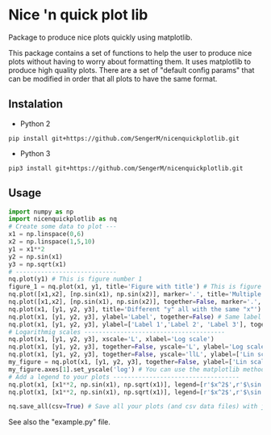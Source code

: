 # Nice 'n quick plot lib
Package to produce nice plots quickly using matplotlib.

This package contains a set of functions to help the user to produce nice plots without having to worry about formatting them. It uses matplotlib to produce high quality plots. There are a set of "default config params" that can be modified in order that all plots to have the same format.

## Instalation
- Python 2
```
pip install git+https://github.com/SengerM/nicenquickplotlib.git
```
- Python 3
```
pip3 install git+https://github.com/SengerM/nicenquickplotlib.git
```

## Usage
```Python
import numpy as np
import nicenquickplotlib as nq
# Create some data to plot ---
x1 = np.linspace(0,6)
x2 = np.linspace(1,5,10)
y1 = x1**2
y2 = np.sin(x1)
y3 = np.sqrt(x1)
# ----------------------------
nq.plot(y1) # This is figure number 1
figure_1 = nq.plot(x1, y1, title='Figure with title') # This is figure number 2
nq.plot([x1,x2], [np.sin(x1), np.sin(x2)], marker='.', title='Multiple [x,y] datasets together') # Multiple [x,y] datasets.
nq.plot([x1,x2], [np.sin(x1), np.sin(x2)], together=False, marker='.', title='Multiple [x,y] datasets in subplots') # Multiple [x,y] datasets.
nq.plot(x1, [y1, y2, y3], title='Different "y" all with the same "x"')
nq.plot(x1, [y1, y2, y3], ylabel='Label', together=False) # Same label for all y axes.
nq.plot(x1, [y1, y2, y3], ylabel=['Label 1','Label 2', 'Label 3'], together=False) # Different labels for each y axis.
# Logarithmig scales ---------------------------------------
nq.plot(x1, [y1, y2, y3], xscale='L', xlabel='Log scale')
nq.plot(x1, [y1, y2, y3], together=False, yscale='L', ylabel='Log scale', xlabel='Lin scale')
nq.plot(x1, [y1, y2, y3], together=False, yscale='llL', ylabel=['Lin scale', 'Lin scale', 'Log scale'], xlabel='Lin scale')
my_figure = nq.plot(x1, [y1, y2, y3], together=False, ylabel=['Lin scale', 'Log scale', 'Lin scale'], xlabel='Lin scale')
my_figure.axes[1].set_yscale('log') # You can use the matplotlib methods too!
# Add a legend to your plots -----------------------------------
nq.plot(x1, [x1**2, np.sin(x1), np.sqrt(x1)], legend=[r'$x^2$',r'$\sin (x)$', r'$\sqrt{x}$']) # Use LaTeX!
nq.plot(x1, [x1**2, np.sin(x1), np.sqrt(x1)], legend=[r'$x^2$',r'$\sin (x)$', r'$\sqrt{x}$'], together=False)

nq.save_all(csv=True) # Save all your plots (and csv data files) with just one line!
```
See also the "example.py" file.
